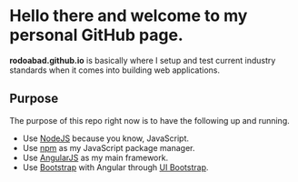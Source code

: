 # Hello there and welcome to my personal GitHub page.

**rodoabad.github.io** is basically where I setup and test current industry standards when it comes into building web applications.

## Purpose

The purpose of this repo right now is to have the following up and running.

- Use [NodeJS](https://github.com/joyent/node) because you know, JavaScript.
- Use [npm](https://github.com/npm/npm) as my JavaScript package manager.
- Use [AngularJS](https://github.com/angular/angular.js) as my main framework.
- Use [Bootstrap](https://github.com/twbs/bootstrap) with Angular through [UI Bootstrap](https://github.com/angular-ui/bootstrap).
